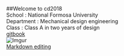 ##Welcome to cd2018 </br>
School : National Formosa University </br>
Department : Mechanical design engineering </br>
Class : Class A in two years of design </br>
[gitbook](https://s40523119.gitbook.io/cd2018/marble-machine-1/untitled) </br>
![Imgur](https://i.imgur.com/hFEUS93.jpg)</br>
[Markdown editing](https://kingofamani.gitbooks.io/git-teach/content/chapter_6_gitbook/markdown.html)
